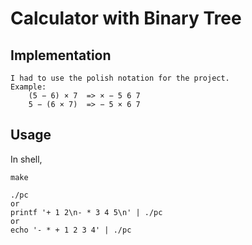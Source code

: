 # Calculator with Binary Tree

## Implementation

	I had to use the polish notation for the project.
	Example: 
		(5 − 6) × 7  => × − 5 6 7
		5 − (6 × 7)  => − 5 × 6 7

## Usage
In shell,
	
	make

	./pc
	or 
	printf '+ 1 2\n- * 3 4 5\n' | ./pc
	or
	echo '- * + 1 2 3 4' | ./pc